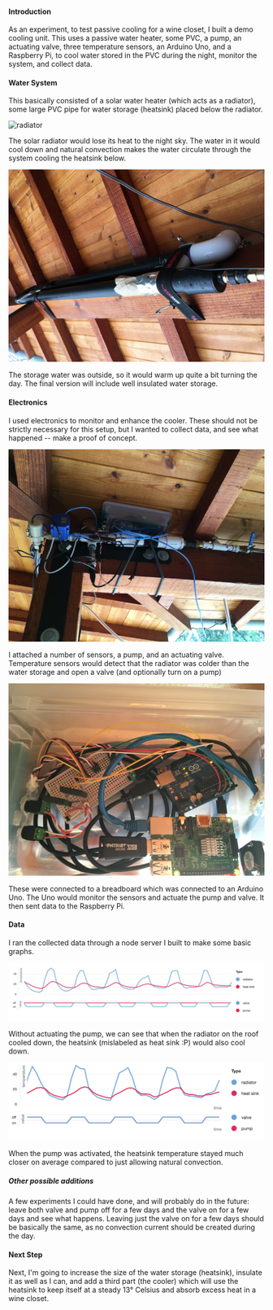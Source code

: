#### Introduction

As an experiment, to test passive cooling for a wine closet, I built a demo cooling unit. This uses a passive water heater, some PVC, a pump, an actuating valve, three temperature sensors, an Arduino Uno, and a Raspberry Pi, to cool water stored in the PVC during the night, monitor the system, and collect data.

#### Water System

This basically consisted of a solar water heater (which acts as a radiator), some large PVC pipe for water storage (heatsink) placed below the radiator.

![radiator](radiator.jpeg)

The solar radiator would lose its heat to the night sky. The water in it would cool down and natural convection makes the water circulate through the system cooling the heatsink below.

![heatsink](heatsink.jpeg)

The storage water was outside, so it would warm up quite a bit turning the day. The final version will include well insulated water storage.

#### Electronics

I used electronics to monitor and enhance the cooler. These should not be strictly necessary for this setup, but I wanted to collect data, and see what happened -- make a proof of concept.

![gadgets&sensors](gadgets&sensors.jpeg)

I attached a number of sensors, a pump, and an actuating valve. Temperature sensors would detect that the radiator was colder than the water storage and open a valve (and optionally turn on a pump)

![electronics](electronics.jpeg)

These were connected to a breadboard which was connected to an Arduino Uno. The Uno would monitor the sensors and actuate the pump and valve. It then sent data to the Raspberry Pi.

#### Data

I ran the collected data through a node server I built to make some basic graphs.

![pump off data](pumpOffData.png)

Without actuating the pump, we can see that when the radiator on the roof cooled down, the heatsink (mislabeled as heat sink :P) would also cool down.

![pump on data](pumpOnData.png)

When the pump was activated, the heatsink temperature stayed much closer on average compared to just allowing natural convection.

##### Other possible additions

A few experiments I could have done, and will probably do in the future: leave both valve and pump off for a few days and the valve on for a few days and see what happens. Leaving just the valve on for a few days should be basically the same, as no convection current should be created during the day.

#### Next Step

Next, I'm going to increase the size of the water storage (heatsink), insulate it as well as I can, and add a third part (the cooler) which will use the heatsink to keep itself at a steady 13° Celsius and absorb excess heat in a wine closet.
